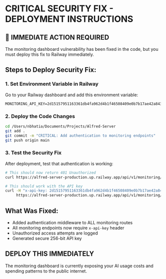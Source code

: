 # CRITICAL SECURITY FIX - DEPLOYMENT INSTRUCTIONS

## 🚨 IMMEDIATE ACTION REQUIRED

The monitoring dashboard vulnerability has been fixed in the code, but you must deploy this fix to Railway immediately.

## Steps to Deploy Security Fix:

### 1. Set Environment Variable in Railway
Go to your Railway dashboard and add this environment variable:
```
MONITORING_API_KEY=2d15157951163361db4fa962d4b1f46508409e0b7b17ae42a843305d5fa01731
```

### 2. Deploy the Code Changes
```bash
cd /Users/nbhatia/Documents/Projects/Alfred-Server
git add .
git commit -m "CRITICAL: Add authentication to monitoring endpoints"
git push origin main
```

### 3. Test the Security Fix
After deployment, test that authentication is working:

```bash
# This should now return 401 Unauthorized
curl https://alfred-server-production.up.railway.app/api/v1/monitoring/dashboard

# This should work with the API key
curl -H "x-api-key: 2d15157951163361db4fa962d4b1f46508409e0b7b17ae42a843305d5fa01731" \
     https://alfred-server-production.up.railway.app/api/v1/monitoring/dashboard
```

## What Was Fixed:
- Added authentication middleware to ALL monitoring routes
- All monitoring endpoints now require `x-api-key` header
- Unauthorized access attempts are logged
- Generated secure 256-bit API key

## DEPLOY THIS IMMEDIATELY
The monitoring dashboard is currently exposing your AI usage costs and spending patterns to the public internet.
